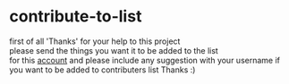 # contribute-to-list

first of all 'Thanks' for your help to this project  
please send the things you want it to be added to the list   
for this [account](https://t.me/ki2kid) and please 
include any suggestion with your username if you want to be 
added to contributers list Thanks :)
